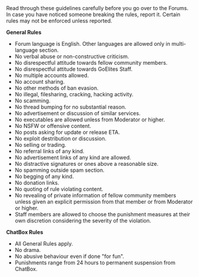 <div class="warning">
Read through these guidelines carefully before you go over to the Forums. In case you have noticed someone breaking the rules, report it. Certain rules may not be enforced unless reported.
</div>

**General Rules**

- Forum language is English. Other languages are allowed only in multi-language section.
- No verbal abuse or non-constructive criticism.
- No disrespectful attitude towards fellow community members.
- No disrespectful attitude towards GoElites Staff.
- No multiple accounts allowed. 
- No account sharing.
- No other methods of ban evasion.
- No illegal, filesharing, cracking, hacking activity.
- No scamming.
- No thread bumping for no substantial reason.
- No advertisement or discussion of similar services.
- No executables are allowed unless from Moderator or higher.
- No NSFW or offensive content.
- No posts asking for update or release ETA.
- No exploit destribution or discussion.
- No selling or trading.
- No referral links of any kind.
- No advertisement links of any kind are allowed.
- No distractive signatures or ones above a reasonable size. 
- No spamming outside spam section.
- No begging of any kind.
- No donation links.
- No quoting of rule violating content.
- No revealing of private information of fellow community members unless given an explicit permission from that member or from Moderator or higher.
- Staff members are allowed to choose the punishment measures at their own discretion considering the severity of the violation.

**ChatBox Rules** 

- All General Rules apply.
- No drama.
- No abusive behaviour even if done "for fun".
- Punishments range from 24 hours to permanent suspension from ChatBox.
 
